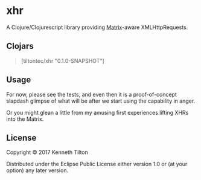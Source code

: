 # xhr

A Clojure/Clojurescript library providing [Matrix](https://github.com/kennytilton/matrix)-aware XMLHttpRequests.

## Clojars
> [tiltontec/xhr "0.1.0-SNAPSHOT"]

## Usage

For now, please see the tests, and even then it is a proof-of-concept slapdash glimpse of what will be after we start using the capability in anger.

Or you might glean a little from my amusing first experiences lifting XHRs into the Matrix.

## License

Copyright © 2017 Kenneth Tilton

Distributed under the Eclipse Public License either version 1.0 or (at
your option) any later version.
